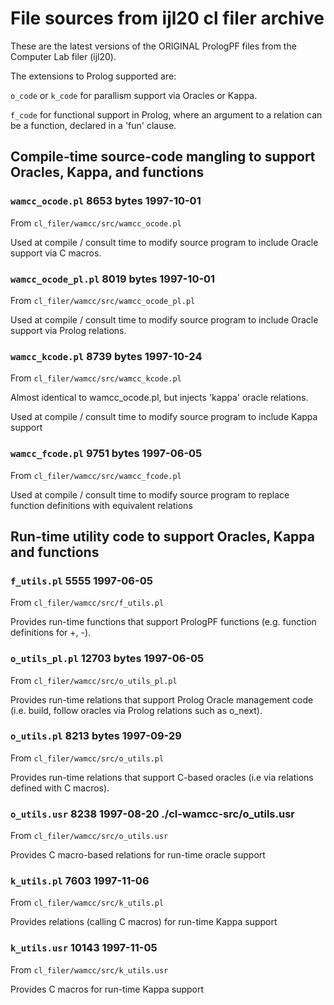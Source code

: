 # File sources from ijl20 cl filer archive

These are the latest versions of the ORIGINAL PrologPF files from the Computer Lab filer (ijl20).

The extensions to Prolog supported are:

```o_code``` or ```k_code``` for parallism support via Oracles or Kappa.

```f_code``` for functional support in Prolog, where an argument to a relation can be a 
function, declared in a 'fun' clause.

## Compile-time source-code mangling to support Oracles, Kappa, and functions

### ```wamcc_ocode.pl``` 8653 bytes 1997-10-01

From ```cl_filer/wamcc/src/wamcc_ocode.pl```

Used at compile / consult time to modify source program to include Oracle support via C macros.

### ```wamcc_ocode_pl.pl``` 8019 bytes 1997-10-01

From ```cl_filer/wamcc/src/wamcc_ocode_pl.pl```

Used at compile / consult time to modify source program to include Oracle support via Prolog relations.

### ```wamcc_kcode.pl``` 8739 bytes 1997-10-24

From ```cl_filer/wamcc/src/wamcc_kcode.pl```

Almost identical to wamcc_ocode.pl, but injects 'kappa' oracle relations.

Used at compile / consult time to modify source program to include Kappa support

### ```wamcc_fcode.pl``` 9751 bytes 1997-06-05

From ```cl_filer/wamcc/src/wamcc_fcode.pl```

Used at compile / consult time to modify source program to replace function
definitions with equivalent relations

## Run-time utility code to support Oracles, Kappa and functions

### ```f_utils.pl``` 5555 1997-06-05

From ```cl_filer/wamcc/src/f_utils.pl```

Provides run-time functions that support PrologPF functions (e.g. function
definitions for +, -).

### ```o_utils_pl.pl``` 12703 bytes 1997-06-05

From ```cl_filer/wamcc/src/o_utils_pl.pl```

Provides run-time relations that support Prolog Oracle management code (i.e. build, follow
oracles via Prolog relations such as o_next).

### ```o_utils.pl``` 8213 bytes 1997-09-29 

From ```cl_filer/wamcc/src/o_utils.pl```

Provides run-time relations that support C-based oracles (i.e via relations defined with
C macros).

### ```o_utils.usr``` 8238 1997-08-20  ./cl-wamcc-src/o_utils.usr 

From ```cl_filer/wamcc/src/o_utils.usr```

Provides C macro-based relations for run-time oracle support

### ```k_utils.pl``` 7603 1997-11-06

From ```cl_filer/wamcc/src/k_utils.pl```

Provides relations (calling C macros) for run-time Kappa support

### ```k_utils.usr``` 10143 1997-11-05

From ```cl_filer/wamcc/src/k_utils.usr```

Provides C macros for run-time Kappa support


